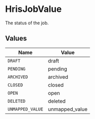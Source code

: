 # HrisJobValue

The status of the job.


## Values

| Name             | Value            |
| ---------------- | ---------------- |
| `DRAFT`          | draft            |
| `PENDING`        | pending          |
| `ARCHIVED`       | archived         |
| `CLOSED`         | closed           |
| `OPEN`           | open             |
| `DELETED`        | deleted          |
| `UNMAPPED_VALUE` | unmapped_value   |